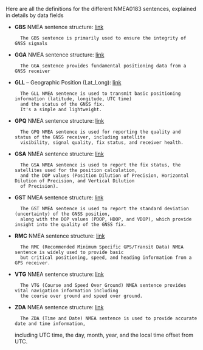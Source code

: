 
Here are all the definitions for the different NMEA0183 sentences, explained in details by data fields

- **GBS** NMEA sentence structure: [link](https://github.com/MicroControleurMonde/RP2040_GPS_NMEA/blob/main/NMEA_sentences_definitions/GBS%20NMEA%20sentence%20structure.txt)

        The GBS sentence is primarily used to ensure the integrity of GNSS signals
  
- **GGA** NMEA sentence structure: [link](https://github.com/MicroControleurMonde/RP2040_GPS_NMEA/blob/main/NMEA_sentences_definitions/GGA%20NMEA%20sentence%20structure.txt)

        The GGA sentence provides fundamental positioning data from a GNSS receiver

- **GLL** – Geographic Position (Lat_Long): [link](https://github.com/MicroControleurMonde/RP2040_GPS_NMEA/blob/main/NMEA_sentences_definitions/GLL%20%E2%80%93%20Geographic%20Position%20(Lat_Long).txt)
  
        The GLL NMEA sentence is used to transmit basic positioning information (latitude, longitude, UTC time)
        and the status of the GNSS fix.
        It's a simple and lightweight.
  
- **GPQ**  NMEA sentence structure: [link](https://github.com/MicroControleurMonde/RP2040_GPS_NMEA/blob/main/NMEA_sentences_definitions/GPQ%20%20NMEA%20sentence%20structure.txt)

        The GPQ NMEA sentence is used for reporting the quality and status of the GNSS receiver, including satellite
        visibility, signal quality, fix status, and receiver health.
  
- **GSA** NMEA sentence structure: [link](https://github.com/MicroControleurMonde/RP2040_GPS_NMEA/blob/main/NMEA_sentences_definitions/GSA%20NMEA%20sentence%20structure.txt)

        The GSA NMEA sentence is used to report the fix status, the satellites used for the position calculation,
        and the DOP values (Position Dilution of Precision, Horizontal Dilution of Precision, and Vertical Dilution
        of Precision).

- **GST** NMEA sentence structure: [link](https://github.com/MicroControleurMonde/RP2040_GPS_NMEA/blob/main/NMEA_sentences_definitions/GST%20NMEA%20sentence%20structure.txt)
  
        The GST NMEA sentence is used to report the standard deviation (uncertainty) of the GNSS position,
        along with the DOP values (PDOP, HDOP, and VDOP), which provide insight into the quality of the GNSS fix. 

- **RMC** NMEA sentence structure: [link](https://github.com/MicroControleurMonde/RP2040_GPS_NMEA/blob/main/NMEA_sentences_definitions/RMC%20NMEA%20sentence%20structure.txt)

        The RMC (Recommended Minimum Specific GPS/Transit Data) NMEA sentence is widely used to provide basic
        but critical positioning, speed, and heading information from a GPS receiver.
 
- **VTG** NMEA sentence structure: [link](https://github.com/MicroControleurMonde/RP2040_GPS_NMEA/blob/main/NMEA_sentences_definitions/VTG%20NMEA%20sentence%20structure.txt)

        The VTG (Course and Speed Over Ground) NMEA sentence provides vital navigation information including
        the course over ground and speed over ground.
  
- **ZDA** NMEA sentence structure: [link](https://github.com/MicroControleurMonde/RP2040_GPS_NMEA/blob/main/NMEA_sentences_definitions/ZDA%20NMEA%20sentence%20structure.txt)

        The ZDA (Time and Date) NMEA sentence is used to provide accurate date and time information,
  including UTC time, the day, month, year, and the local time offset from UTC.
